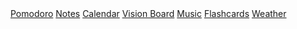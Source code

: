 <nav>
  <a href="pomodoro.html">Pomodoro</a>
  <a href="notes.html">Notes</a>
  <a href="calendar.html">Calendar</a>
  <a href="vision.html">Vision Board</a>
  <a href="spotify.html">Music</a>
  <a href="flashcards.html">Flashcards</a>
  <a href="weather.html">Weather</a> <!-- Add this line -->
</nav>
